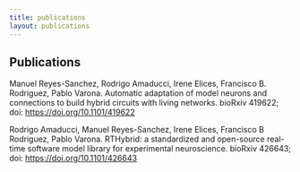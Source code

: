 ```yaml
---
title: publications
layout: publications
---
```


## Publications

Manuel Reyes-Sanchez, Rodrigo Amaducci, Irene Elices, Francisco B. Rodriguez, Pablo Varona. Automatic adaptation of model neurons and connections to build hybrid circuits with living networks. bioRxiv 419622; doi: https://doi.org/10.1101/419622

Rodrigo Amaducci, Manuel Reyes-Sanchez, Irene Elices, Francisco B Rodriguez, Pablo Varona. RTHybrid: a standardized and open-source real-time software model library for experimental neuroscience. bioRxiv 426643; doi: https://doi.org/10.1101/426643